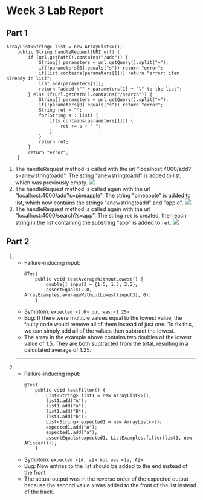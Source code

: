 # Week 3 Lab Report
## Part 1

```
ArrayList<String> list = new ArrayList<>();
    public String handleRequest(URI url) {
        if (url.getPath().contains("/add")) {
            String[] parameters = url.getQuery().split("=");
            if(!parameters[0].equals("s")) return "error";
            if(list.contains(parameters[1])) return "error: item already in list";
            list.add(parameters[1]);
            return "added \"" + parameters[1] + "\" to the list";
        } else if(url.getPath().contains("/search")) {
            String[] parameters = url.getQuery().split("=");
            if(!parameters[0].equals("s")) return "error";
            String ret = "";
            for(String s : list) {
                if(s.contains(parameters[1])) {
                    ret += s + " ";
                }
            }
            return ret;
        }
        return "error";
    }
```
1. The handleRequest method is called with the url "localhost:4000/add?s=anewstringtoadd". The string "anewstringtoadd" is added to list, which was previously empty. ![](https://ctomlin1.github.io/cse15l-lab-reports/report2/add1.png)
2. The handleRequest method is called again with the url "localhost:4000/add?s=pineapple". The string "pineapple" is added to list, which now contains the strings "anewstringtoadd" and "apple". ![](https://ctomlin1.github.io/cse15l-lab-reports/report2/add2.png)
3. The handleRequest method is called again with the url "localhost:4000/search?s=app". The string `ret` is created, then each string in the list containing the substring "app" is added to `ret`. ![](https://ctomlin1.github.io/cse15l-lab-reports/report2/query.png)

## Part 2
1. - Failure-inducing input:
        ```
        @Test
            public void testAverageWithoutLowest() {
                double[] input3 = {1.5, 1.5, 2.5};
                assertEquals(2.0, ArrayExamples.averageWithoutLowest(input3), 0);
            }
        ```
    - Symptom: `expected:<2.0> but was:<1.25>`
    - Bug: If there were multiple values equal to the lowest value, the faulty code would remove all of them instead of just one. To fix this, we can simply add all of the values then subtract the lowest.
    - The array in the example above contains two doubles of the lowest value of 1.5. They are both subtracted from the total, resulting in a calculated average of 1.25.
    ---
2. - Failure-inducing input:
        ```
        @Test
            public void testFilter() {
                List<String> list1 = new ArrayList<>();
                list1.add("A");
                list1.add("a");
                list1.add("B");
                list1.add("b");
                List<String> expected1 = new ArrayList<>();
                expected1.add("A");
                expected1.add("a");
                assertEquals(expected1, ListExamples.filter(list1, new AFinder()));
            }
        ```
   - Symptom: `expected:<[A, a]> but was:<[a, A]>`
   - Bug: New entries to the list should be added to the end instead of the front
   - The actual output was in the reverse order of the expected output because the second value `a` was added to the front of the list instead of the back.